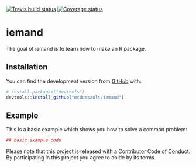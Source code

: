 [![Travis build status](https://travis-ci.org/mcdussault/iemand.svg?branch=master)](https://travis-ci.org/mcdussault/iemand)
[![Coverage status](https://codecov.io/gh/mcdussault/iemand/branch/master/graph/badge.svg)](https://codecov.io/github/mcdussault/iemand?branch=master)

# iemand

The goal of iemand is to learn how to make an R package.

## Installation

You can find the development version from [GitHub](https://github.com/) with:

``` r
# install.packages("devtools")
devtools::install_github("mcdussault/iemand")
```
## Example

This is a basic example which shows you how to solve a common problem:

``` r
## basic example code
```
Please note that this project is released with a [Contributor Code of Conduct](CODE_OF_CONDUCT.md).
  By participating in this project you agree to abide by its terms.
> 

